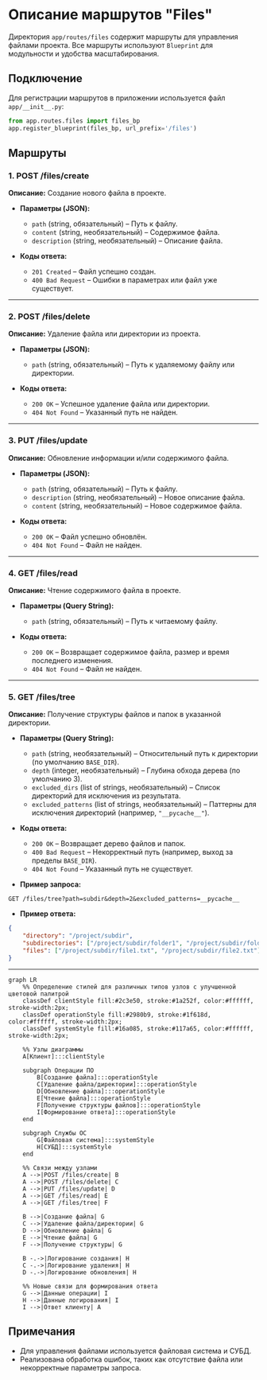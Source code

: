 # Описание маршрутов "Files"

Директория `app/routes/files` содержит маршруты для управления файлами проекта. Все маршруты используют `Blueprint` для модульности и удобства масштабирования.

## Подключение
Для регистрации маршрутов в приложении используется файл `app/__init__.py`:
```python
from app.routes.files import files_bp
app.register_blueprint(files_bp, url_prefix='/files')
```

## Маршруты

### 1. **POST /files/create**
**Описание:** Создание нового файла в проекте.

- **Параметры (JSON):**
  - `path` (string, обязательный) – Путь к файлу.
  - `content` (string, необязательный) – Содержимое файла.
  - `description` (string, необязательный) – Описание файла.

- **Коды ответа:**
  - `201 Created` – Файл успешно создан.
  - `400 Bad Request` – Ошибки в параметрах или файл уже существует.

---

### 2. **POST /files/delete**
**Описание:** Удаление файла или директории из проекта.

- **Параметры (JSON):**
  - `path` (string, обязательный) – Путь к удаляемому файлу или директории.

- **Коды ответа:**
  - `200 OK` – Успешное удаление файла или директории.
  - `404 Not Found` – Указанный путь не найден.

---

### 3. **PUT /files/update**
**Описание:** Обновление информации и/или содержимого файла.

- **Параметры (JSON):**
  - `path` (string, обязательный) – Путь к файлу.
  - `description` (string, необязательный) – Новое описание файла.
  - `content` (string, необязательный) – Новое содержимое файла.

- **Коды ответа:**
  - `200 OK` – Файл успешно обновлён.
  - `404 Not Found` – Файл не найден.

---

### 4. **GET /files/read**
**Описание:** Чтение содержимого файла в проекте.

- **Параметры (Query String):**
  - `path` (string, обязательный) – Путь к читаемому файлу.

- **Коды ответа:**
  - `200 OK` – Возвращает содержимое файла, размер и время последнего изменения.
  - `404 Not Found` – Файл не найден.

---

### 5. **GET /files/tree**
**Описание:** Получение структуры файлов и папок в указанной директории.

- **Параметры (Query String):**
  - `path` (string, необязательный) – Относительный путь к директории (по умолчанию `BASE_DIR`).
  - `depth` (integer, необязательный) – Глубина обхода дерева (по умолчанию 3).
  - `excluded_dirs` (list of strings, необязательный) – Список директорий для исключения из результата.
  - `excluded_patterns` (list of strings, необязательный) – Паттерны для исключения директорий (например, `"__pycache__"`).

- **Коды ответа:**
  - `200 OK` – Возвращает дерево файлов и папок.
  - `400 Bad Request` – Некорректный путь (например, выход за пределы `BASE_DIR`).
  - `404 Not Found` – Указанный путь не существует.

- **Пример запроса:**
```
GET /files/tree?path=subdir&depth=2&excluded_patterns=__pycache__
```

- **Пример ответа:**
```json
{
    "directory": "/project/subdir",
    "subdirectories": ["/project/subdir/folder1", "/project/subdir/folder2"],
    "files": ["/project/subdir/file1.txt", "/project/subdir/file2.txt"]
}
```

---

```mermaid
graph LR
    %% Определение стилей для различных типов узлов с улучшенной цветовой палитрой
    classDef clientStyle fill:#2c3e50, stroke:#1a252f, color:#ffffff, stroke-width:2px;
    classDef operationStyle fill:#2980b9, stroke:#1f618d, color:#ffffff, stroke-width:2px;
    classDef systemStyle fill:#16a085, stroke:#117a65, color:#ffffff, stroke-width:2px;

    %% Узлы диаграммы
    A[Клиент]:::clientStyle

    subgraph Операции ПО
        B[Создание файла]:::operationStyle
        C[Удаление файла/директории]:::operationStyle
        D[Обновление файла]:::operationStyle
        E[Чтение файла]:::operationStyle
        F[Получение структуры файлов]:::operationStyle
        I[Формирование ответа]:::operationStyle
    end

    subgraph Службы ОС
        G[Файловая система]:::systemStyle
        H[СУБД]:::systemStyle
    end

    %% Связи между узлами
    A -->|POST /files/create| B
    A -->|POST /files/delete| C
    A -->|PUT /files/update| D
    A -->|GET /files/read| E
    A -->|GET /files/tree| F

    B -->|Создание файла| G
    C -->|Удаление файла/директории| G
    D -->|Обновление файла| G
    E -->|Чтение файла| G
    F -->|Получение структуры| G

    B -.->|Логирование создания| H
    C -.->|Логирование удаления| H
    D -.->|Логирование обновления| H

    %% Новые связи для формирования ответа
    G -->|Данные операции| I
    H -->|Данные логирования| I
    I -->|Ответ клиенту| A
```

## Примечания
- Для управления файлами используется файловая система и СУБД.
- Реализована обработка ошибок, таких как отсутствие файла или некорректные параметры запроса.
